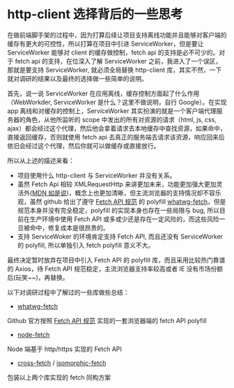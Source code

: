 # http-client 选择背后的一些思考

在做前端脚手架的过程中，因为打算后续让项目支持离线功能并且能够对客户端的缓存有更大的可控性，所以打算在项目中引进 ServiceWorker，但是要让 ServiceWorker 能够对 client 的缓存做控制，fetch api 的支持是必不可少的。对于 fetch api 的支持，在位深入了解 ServiceWorker 之前，我进入了一个误区，那就是要支持 ServiceWorker, 就必须全局替换 http-client 库，其实不然，一下就对调研的结果以及最终的选择做一些简单的说明。

首先，说一说 ServiceWorker 在应用离线，缓存控制方面起了什么作用（WebWorkder, ServiceWorker 是什么？这里不做说明，自行 Google）。在实现 app 离线和对缓存的控制上，ServiceWorker 其实扮演的就是一个客户端代理服务器的角色，从他所监听的 scope 中发出的所有对资源的请求（html, js, css, ajax）都会经过这个代理，然后他会拿着请求去本地缓存中查找资源，如果命中，直接返回缓存，否则就使用 fetch api 去真正的服务端去请求该资源，响应回来后依旧会经过这个代理，然后你就可以做缓存或直接放行。

所以从上述的描述来看：

- 项目使用什么 http-client 与 ServiceWorker 并没有关系。
- 虽然 Fetch Api 相较 XMLRequestHttp 来讲更加未来，功能更加强大更加灵活外([MDN 如是说](https://developer.mozilla.org/en-US/docs/Web/API/Fetch_API))，概念上也更加清晰，但主流浏览器的支持情况却不容乐观，虽然 github 给出了遵守 [Fetch API 规范](https://fetch.spec.whatwg.org/) 的 polyfill [whatwg-fetch](https://github.com/github/fetch)，但是规范本身并没有完全稳定，polyfill 的实现本身也存在一些局限与 bug, 所以目前在生产环境中使用 Fetch API 或多或少还是存在一定风险的，而这些风险一旦被命中，修复成本是很昂贵的。
- 支持 ServiceWoker 的环境肯定支持 Fetch API, 而且还没有 ServiceWorker 的 polyfill, 所以单独引入 fetch polyfill 意义不大。

最终决定暂时放弃在项目中引入 Fetch API 的 polyfill 库，而且采用比较热门靠谱的 Axios，待 Fetch API 规范稳定，主流浏览器支持率较高或者 IE 没有市场份额后(玩笑~~)，再替换。

以下对调研过程中了解过的一些库做些总结：

- [whatwg-fetch](https://github.com/github/fetch)

Github 官方按照 [Fetch API 规范](https://fetch.spec.whatwg.org/) 实现的一套浏览器端的 fetch API polyfill

- [node-fetch](https://github.com/bitinn/node-fetch)

Node 端基于 http/https 实现的 Fetch API

- [cross-fetch](https://github.com/lquixada/cross-fetch) / [isomorphic-fetch](https://github.com/matthew-andrews/isomorphic-fetch)

包装以上两个库实现的 fetch 同构方案

